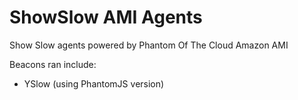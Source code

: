 ShowSlow AMI Agents
===================

Show Slow agents powered by Phantom Of The Cloud Amazon AMI

Beacons ran include:
- YSlow (using PhantomJS version)
